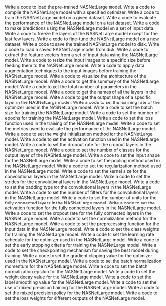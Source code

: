 Write a code to load the pre-trained NASNetLarge model.
Write a code to compile the NASNetLarge model with a specified optimizer.
Write a code to train the NASNetLarge model on a given dataset.
Write a code to evaluate the performance of the NASNetLarge model on a test dataset.
Write a code to make predictions using the NASNetLarge model on a set of input data.
Write a code to freeze the layers of the NASNetLarge model except for the last few layers.
Write a code to fine-tune the NASNetLarge model on a new dataset.
Write a code to save the trained NASNetLarge model to disk.
Write a code to load a saved NASNetLarge model from disk.
Write a code to extract the feature vectors from a set of input data using the NASNetLarge model.
Write a code to resize the input images to a specific size before feeding them to the NASNetLarge model.
Write a code to apply data augmentation techniques to the input images before training the NASNetLarge model.
Write a code to visualize the architecture of the NASNetLarge model.
Write a code to get the summary of the NASNetLarge model.
Write a code to get the total number of parameters in the NASNetLarge model.
Write a code to get the names of all the layers in the NASNetLarge model.
Write a code to get the output shape of a specific layer in the NASNetLarge model.
Write a code to set the learning rate of the optimizer used in the NASNetLarge model.
Write a code to set the batch size for training the NASNetLarge model.
Write a code to set the number of epochs for training the NASNetLarge model.
Write a code to set the loss function used in the training of the NASNetLarge model.
Write a code to set the metrics used to evaluate the performance of the NASNetLarge model.
Write a code to set the weight initialization method for the NASNetLarge model.
Write a code to set the activation function used in the NASNetLarge model.
Write a code to set the dropout rate for the dropout layers in the NASNetLarge model.
Write a code to set the number of classes for the output layer of the NASNetLarge model.
Write a code to set the input shape for the NASNetLarge model.
Write a code to set the pooling method used in the NASNetLarge model.
Write a code to set the regularization method used in the NASNetLarge model.
Write a code to set the kernel size for the convolutional layers in the NASNetLarge model.
Write a code to set the strides for the convolutional layers in the NASNetLarge model.
Write a code to set the padding type for the convolutional layers in the NASNetLarge model.
Write a code to set the number of filters for the convolutional layers in the NASNetLarge model.
Write a code to set the number of units for the fully connected layers in the NASNetLarge model.
Write a code to set the activation function for the fully connected layers in the NASNetLarge model.
Write a code to set the dropout rate for the fully connected layers in the NASNetLarge model.
Write a code to set the normalization method for the NASNetLarge model.
Write a code to set the preprocessing function for the input data in the NASNetLarge model.
Write a code to set the class weights for training the NASNetLarge model.
Write a code to set the learning rate schedule for the optimizer used in the NASNetLarge model.
Write a code to set the early stopping criteria for training the NASNetLarge model.
Write a code to set the checkpointing mechanism for saving the best model during training.
Write a code to set the gradient clipping value for the optimizer used in the NASNetLarge model.
Write a code to set the batch normalization momentum for the NASNetLarge model.
Write a code to set the batch normalization epsilon for the NASNetLarge model.
Write a code to set the weight decay value for the NASNetLarge model.
Write a code to set the label smoothing value for the NASNetLarge model.
Write a code to set the use of mixed precision training for the NASNetLarge model.
Write a code to set the mixed precision policy for the NASNetLarge model.
Write a code to set the loss weights for different outputs of the NASNetLarge model.